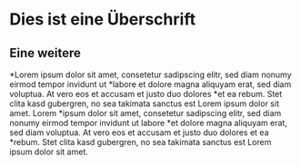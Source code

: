 # Dies ist eine Überschrift
## Eine weitere
*Lorem ipsum dolor sit amet, consetetur sadipscing elitr, sed diam nonumy eirmod tempor invidunt ut *labore et dolore magna aliquyam erat, sed diam voluptua. At vero eos et accusam et justo duo dolores *et ea rebum. Stet clita kasd gubergren, no sea takimata sanctus est Lorem ipsum dolor sit amet. Lorem *ipsum dolor sit amet, consetetur sadipscing elitr, sed diam nonumy eirmod tempor invidunt ut labore *et dolore magna aliquyam erat, sed diam voluptua. At vero eos et accusam et justo duo dolores et ea *rebum. Stet clita kasd gubergren, no sea takimata sanctus est Lorem ipsum dolor sit amet.
